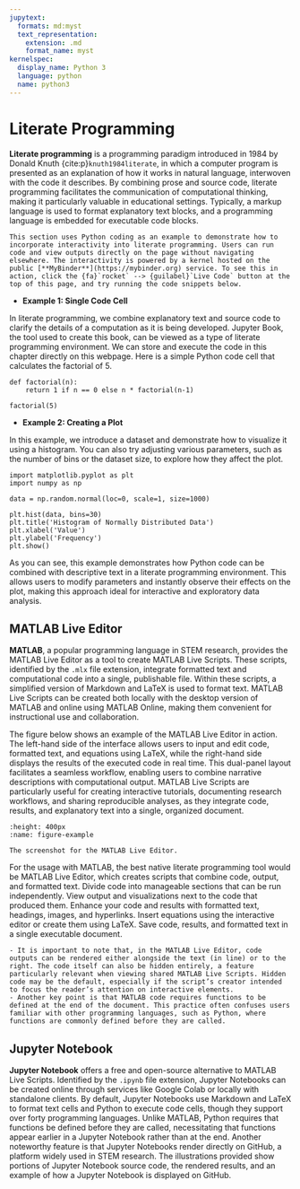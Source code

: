 ```yaml
---
jupytext:
  formats: md:myst
  text_representation:
    extension: .md
    format_name: myst
kernelspec:
  display_name: Python 3
  language: python
  name: python3
---
```


# Literate Programming

**Literate programming** is a programming paradigm introduced in 1984 by Donald Knuth {cite:p}`knuth1984literate`, in which a computer program is presented as an explanation of how it works in natural language, interwoven with the code it describes. By combining prose and source code, literate programming facilitates the communication of computational thinking, making it particularly valuable in educational settings. Typically, a markup language is used to format explanatory text blocks, and a programming language is embedded for executable code blocks.

```{note}
This section uses Python coding as an example to demonstrate how to incorporate interactivity into literate programming. Users can run code and view outputs directly on the page without navigating elsewhere. The interactivity is powered by a kernel hosted on the public [**MyBinder**](https://mybinder.org) service. To see this in action, click the {fa}`rocket` --> {guilabel}`Live Code` button at the top of this page, and try running the code snippets below.
```

- **Example 1: Single Code Cell**

In literate programming, we combine explanatory text and source code to clarify the details of a computation as it is being developed. Jupyter Book, the tool used to create this book, can be viewed as a type of literate programming environment. We can store and execute the code in this chapter directly on this webpage. Here is a simple Python code cell that calculates the factorial of 5.

```{code-cell} python
def factorial(n):
    return 1 if n == 0 else n * factorial(n-1)

factorial(5)
```

- **Example 2: Creating a Plot**

In this example, we introduce a dataset and demonstrate how to visualize it using a histogram. You can also try adjusting various parameters, such as the number of bins or the dataset size, to explore how they affect the plot.

```{code-cell} python
import matplotlib.pyplot as plt
import numpy as np

data = np.random.normal(loc=0, scale=1, size=1000)

plt.hist(data, bins=30)
plt.title('Histogram of Normally Distributed Data')
plt.xlabel('Value')
plt.ylabel('Frequency')
plt.show()
```

As you can see, this example demonstrates how Python code can be combined with descriptive text in a literate programming environment. This allows users to modify parameters and instantly observe their effects on the plot, making this approach ideal for interactive and exploratory data analysis.

## MATLAB Live Editor

**MATLAB**, a popular programming language in STEM research, provides the MATLAB Live Editor as a tool to create MATLAB Live Scripts. These scripts, identified by the `.mlx` file extension, integrate formatted text and computational code into a single, publishable file. Within these scripts, a simplified version of Markdown and LaTeX is used to format text. MATLAB Live Scripts can be created both locally with the desktop version of MATLAB and online using MATLAB Online, making them convenient for instructional use and collaboration. 

The figure below shows an example of the MATLAB Live Editor in action. The left-hand side of the interface allows users to input and edit code, formatted text, and equations using LaTeX, while the right-hand side displays the results of the executed code in real time. This dual-panel layout facilitates a seamless workflow, enabling users to combine narrative descriptions with computational output. MATLAB Live Scripts are particularly useful for creating interactive tutorials, documenting research workflows, and sharing reproducible analyses, as they integrate code, results, and explanatory text into a single, organized document.

```{figure} _static/fig1-1.png
:height: 400px
:name: figure-example

The screenshot for the MATLAB Live Editor.
```

For the usage with MATLAB, the best native literate programming tool would be MATLAB Live Editor, which creates scripts that combine code, output, and formatted text. Divide code into manageable sections that can be run independently. View output and visualizations next to the code that produced them. Enhance your code and results with formatted text, headings, images, and hyperlinks. Insert equations using the interactive editor or create them using LaTeX. Save code, results, and formatted text in a single executable document. 

```{note}
- It is important to note that, in the MATLAB Live Editor, code outputs can be rendered either alongside the text (in line) or to the right. The code itself can also be hidden entirely, a feature particularly relevant when viewing shared MATLAB Live Scripts. Hidden code may be the default, especially if the script’s creator intended to focus the reader’s attention on interactive elements.
- Another key point is that MATLAB code requires functions to be defined at the end of the document. This practice often confuses users familiar with other programming languages, such as Python, where functions are commonly defined before they are called.
```

## Jupyter Notebook

**Jupyter Notebook** offers a free and open-source alternative to MATLAB Live Scripts. Identified by the `.ipynb` file extension, Jupyter Notebooks can be created online through services like Google Colab or locally with standalone clients. By default, Jupyter Notebooks use Markdown and LaTeX to format text cells and Python to execute code cells, though they support over forty programming languages. Unlike MATLAB, Python requires that functions be defined before they are called, necessitating that functions appear earlier in a Jupyter Notebook rather than at the end. Another noteworthy feature is that Jupyter Notebooks render directly on GitHub, a platform widely used in STEM research. The illustrations provided show portions of Jupyter Notebook source code, the rendered results, and an example of how a Jupyter Notebook is displayed on GitHub.
